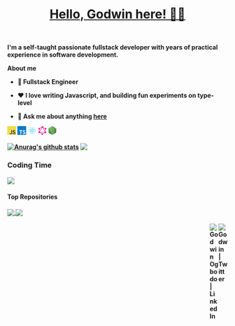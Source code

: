 <p align="center"><a href="https://godwinjs.github.io"><h1 align="center"><b>Hello, Godwin here! 🚀📗</h1></a></p>

<br />

I'm a self-taught passionate fullstack developer with years of practical experience in software development.

**About me**

- 💼 Fullstack Engineer

- ❤️ I love writing Javascript, and building fun experiments on type-level

- 💬 Ask me about anything [here](https://github.com/godwinjs/godwinjs/issues)

<code><img height="20" alt="javascript" src="https://raw.githubusercontent.com/github/explore/80688e429a7d4ef2fca1e82350fe8e3517d3494d/topics/javascript/javascript.png"></code>
<code><img height="20" alt="typescript" src="https://raw.githubusercontent.com/github/explore/80688e429a7d4ef2fca1e82350fe8e3517d3494d/topics/typescript/typescript.png"></code>
<code><img height="20" alt="react" src="https://raw.githubusercontent.com/github/explore/80688e429a7d4ef2fca1e82350fe8e3517d3494d/topics/react/react.png"></code>
<code><img height="20" alt="graphql" src="https://raw.githubusercontent.com/github/explore/5c058a388828bb5fde0bcafd4bc867b5bb3f26f3/topics/graphql/graphql.png"></code>
<code><img height="20" alt="nodejs" src="https://raw.githubusercontent.com/github/explore/80688e429a7d4ef2fca1e82350fe8e3517d3494d/topics/nodejs/nodejs.png"></code>    


<a href="https://github.com/godwinjs/"><img align="center" src="https://github-readme-stats.vercel.app/api?username=godwinjs&show_icons=true&include_all_commits=true&theme=tokyonight&hide_border=true" alt="Anurag's github stats" /></a>
<a href="https://github-readme-stats.vercel.app/api/top-langs/?username=godwinjs&langs_count=20"><img align="center" src="https://github-readme-stats.vercel.app/api/top-langs/?username=godwinjs&layout=compact&theme=gruvbox&hide_border=true" /></a>

### Coding Time

<a href="https://github-readme-stats.vercel.app/api/wakatime?username=godwin_io">
<img align="center" src="https://github-readme-stats.vercel.app/api/wakatime?username=godwin_io&layout=compact&theme=gruvbox&hide_border=true" />
</a>

#### Top Repositories


<a href="https://github.com/godwinjs/walletwallie">
  <img align="center" src="https://github-readme-stats.vercel.app/api/pin/?username=godwinjs&repo=walletwallie&theme=tokyonight&hide_border=true" />
</a>
 <a href="https://github.com/godwinjs/chatgemini">
  <img align="center" src="https://github-readme-stats.vercel.app/api/pin/?username=godwinjs&repo=chatgemini&theme=gruvbox&hide_border=true" />
</a>

<br />
<br />

<a href="https://twitter.com/GodwinCod3s">
  <img align="right" alt="Godwin | Twitter" width="21px" src="https://cdn.cdnlogo.com/logos/t/96/twitter-icon.svg" />
</a>
<a href="https://www.linkedin.com/in/godwin-ikechukwu-677881254">
  <img align="right" alt="Godwin Ogbodo | LinkedIn" width="20px" src="https://cdn.cdnlogo.com/logos/l/66/linkedin-icon.svg" />
</a>
